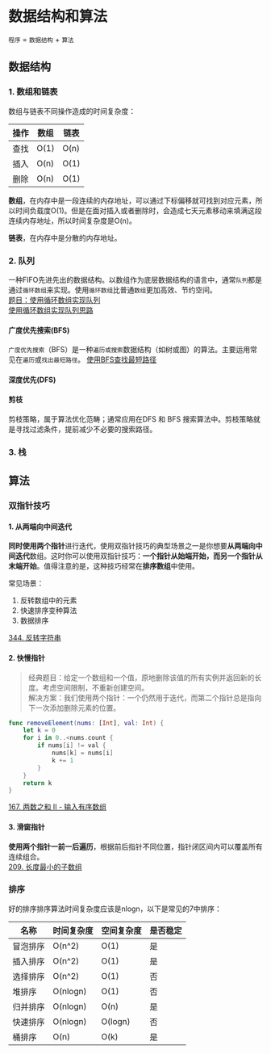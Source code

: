 # 数据结构和算法
`程序` = `数据结构` + `算法`

## 数据结构

### 1. 数组和链表

数组与链表不同操作造成的时间复杂度：

| 操作 | 数组 | 链表 |
| ---- | ---- | ---- |
| 查找 | O(1) | O(n) |
| 插入 | O(n) | O(1) |
| 删除 | O(n) | O(1) |

**数组**，在内存中是一段连续的内存地址，可以通过下标偏移就可找到对应元素，所以时间负载度O(1)。但是在面对插入或者删除时，会造成七天元素移动来填满这段连续内存地址，所以时间复杂度是O(n)。

**链表**，在内存中是分散的内存地址。

### 2. 队列

一种FIFO先进先出的数据结构。以数组作为底层数据结构的语言中，通常`队列`都是通过`循环数组`来实现。使用`循环数组`比普通`数组`更加高效、节约空间。  
[题目：使用循环数组实现队列]()  
[使用循环数组实现队列思路](https://leetcode-cn.com/explore/featured/card/queue-stack/216/queue-first-in-first-out-data-structure/865/)  

#### 广度优先搜索(BFS)

`广度优先搜索`（BFS）是一种`遍历或搜索`数据结构（如树或图）的算法。主要运用常见在`遍历`或`找出最短路径`。
[使用BFS查找最短路径]()

#### 深度优先(DFS)

#### 剪枝

剪枝策略，属于算法优化范畴；通常应用在DFS 和 BFS 搜索算法中。剪枝策略就是寻找过滤条件，提前减少不必要的搜索路径。

### 3. 栈



## 算法
### 双指针技巧

#### 1. 从两端向中间迭代

**同时使用两个指针**进行迭代，使用双指针技巧的典型场景之一是你想要**从两端向中间迭代**数组。这时你可以使用双指针技巧：**一个指针从始端开始，而另一个指针从末端开始**。值得注意的是，这种技巧经常在**排序数组**中使用。

常见场景：

1. 反转数组中的元素  
2. 快速排序变种算法
3. 数据排序  

[344. 反转字符串](#344-反转字符串)  

#### 2. 快慢指针

> 经典题目：给定一个数组和一个值，原地删除该值的所有实例并返回新的长度。考虑空间限制，不重新创建空间。  
> 解决方案：我们使用两个指针：一个仍然用于迭代，而第二个指针总是指向下一次添加删除元素的位置。 

```swift
func removeElement(nums: [Int], val: Int) {
    let k = 0
    for i in 0..<nums.count {
        if nums[i] != val {
            nums[k] = nums[i]
            k += 1
        }
    }
    return k
}
```

[167. 两数之和 II - 输入有序数组](#167-两数之和-ii-输入有序数组)   

#### 3. 滑窗指针

**使用两个指针一前一后遍历**，根据前后指针不同位置，指针闭区间内可以覆盖所有连续组合。  
[209. 长度最小的子数组](209-长度最小的子数组) 

### 排序

好的排序排序算法时间复杂度应该是nlogn，以下是常见的7中排序：

| 名称 | 时间复杂度 | 空间复杂度 | 是否稳定 |
| --- | --- | --- | --- |
| 冒泡排序 | O(n^2) | O(1) | 是 |
| 插入排序 | O(n^2) | O(1) | 是 |
| 选择排序 | O(n^2) | O(1) | 否 |
| 堆排序 | O(nlogn) | O(1) | 否 |
| 归并排序 | O(nlogn) | O(n) | 是 |
| 快速排序 | O(nlogn) | O(logn) | 否 |
| 桶排序 | O(n) | O(k) | 是 |




